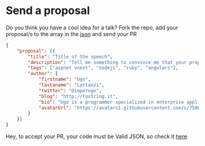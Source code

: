 # Send a proposal #

Do you think you have a cool idea for a talk?
Fork the repo, add your proposal/s to the array in the [json](proposal.json) and send your PR

```json
{
    "proposal": [{
        "title": "Title of the speech",
        "description": "Tell me something to convince me that your proposal is very cool",
        "tags": ["aspnet vnext", "nodejs", "ruby", "angulars"],
        "author": {
            "firstname": "Ugo",
            "lastaname": "Lattanzi",
            "twitter": "@imperugo",
            "blog": "http://tostring.it",
            "bio": "Ugo is a programmer specialized in enterprise application, with focus in web applications, service oriented applications and, generally, in all the environments where scalability is a top priority. Thanks to the experience earned in the latest years, Ugo is now focused on technologies like ASP.NET MVC, NodeJS, Azure, NServiceBus Nhibernate and HTML5. Thanks to this passion in web development using ASP.NET MVC, Microsoft granted him the MVP Award in this technology. Speaker for the most important Italian communities, Author of several articles and co-organizer of the widely appreciated Web.NET European Conference in 2012. Away from keybord he's a bad snowboarder but a good father.",
            "avatarUrl": "https://avatars1.githubusercontent.com/u/758620?s=460"
        }
    }]
}
```

Hey, to accept your PR, your code must be Valid JSON, so check it [here](http://jsonlint.com/)
